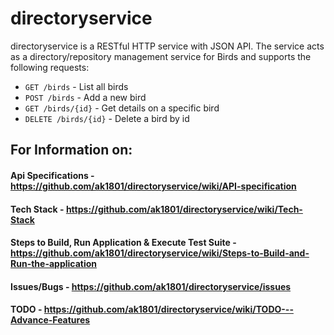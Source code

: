 # directoryservice

directoryservice is a RESTful HTTP service with JSON API. The service acts as a directory/repository management service for Birds and supports the following requests:

 - `GET /birds` - List all birds
 - `POST /birds` - Add a new bird
 - `GET /birds/{id}` - Get details on a specific bird
 - `DELETE /birds/{id}` - Delete a bird by id


## For Information on:
 #### Api Specifications - https://github.com/ak1801/directoryservice/wiki/API-specification
 #### Tech Stack - https://github.com/ak1801/directoryservice/wiki/Tech-Stack
 #### Steps to Build, Run Application & Execute Test Suite - https://github.com/ak1801/directoryservice/wiki/Steps-to-Build-and-Run-the-application
 #### Issues/Bugs - https://github.com/ak1801/directoryservice/issues
 #### TODO - https://github.com/ak1801/directoryservice/wiki/TODO---Advance-Features
